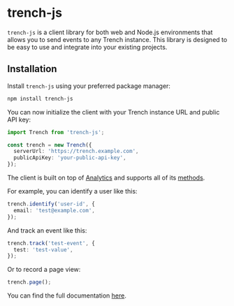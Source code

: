 # trench-js

`trench-js` is a client library for both web and Node.js environments that allows you to send events to any Trench instance. This library is designed to be easy to use and integrate into your existing projects.

## Installation

Install `trench-js` using your preferred package manager:

```bash
npm install trench-js
```

You can now initialize the client with your Trench instance URL and public API key:

```ts
import Trench from 'trench-js';

const trench = new Trench({
  serverUrl: 'https://trench.example.com',
  publicApiKey: 'your-public-api-key',
});
```

The client is built on top of [Analytics](https://github.com/DavidWells/analytics) and supports all of its [methods](https://github.com/DavidWells/analytics#usage).

For example, you can identify a user like this:

```ts
trench.identify('user-id', {
  email: 'test@example.com',
});
```

And track an event like this:

```ts
trench.track('test-event', {
  test: 'test-value',
});
```

Or to record a page view:

```ts
trench.page();
```

You can find the full documentation [here](https://docs.trench.dev/client).
